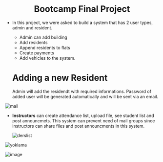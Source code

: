 <h1 align="center">Bootcamp Final Project</h1>

* In this project, we were asked to build a system that has 2 user types, admin and resident.
  * Admin can add building
  * Add residents
  * Append residents to flats
  * Create payments
  * Add vehicles to the system.

 
  # Adding a new Resident



  Admin will add the residendt with required informations. Password of added user will be generated automatically and will be sent via an email.

 ![mail](https://user-images.githubusercontent.com/42703783/122990450-9e622580-d3ac-11eb-8bba-972dff7107f7.png)


  
* **Instructors** can create attendance list, upload file, see student list and post announcmets. This system can prevent need of mail groups since instructors can share files and post announcments in this system.

  ![derslist](https://user-images.githubusercontent.com/42703783/122990572-c8b3e300-d3ac-11eb-866f-fdf6e42b1be4.png)



![yoklama](https://user-images.githubusercontent.com/42703783/122990579-cce00080-d3ac-11eb-8ac2-f88c50c1d195.png)


![image](https://user-images.githubusercontent.com/42703783/124497583-b7fb6800-ddc3-11eb-9bab-7161b8ab935b.png)

